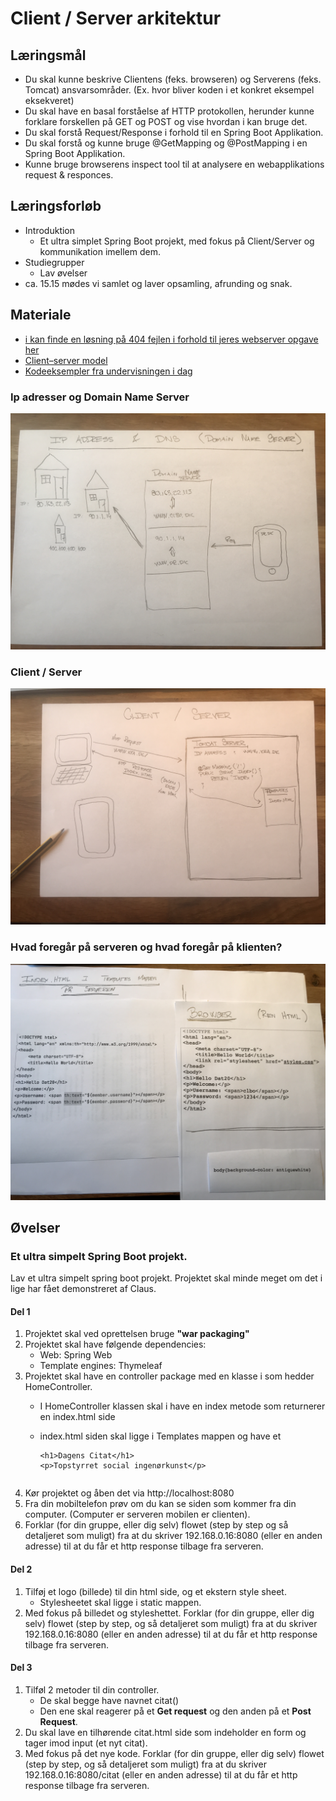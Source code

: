 <!-- JS use if these pages are used as githubpages. can be deleted if used elsewhere -->
<script src="https://code.jquery.com/jquery-3.2.1.min.js"></script>
<script src="script.js"></script>

# Client / Server arkitektur 

## Læringsmål
* Du skal kunne beskrive Clientens (feks. browseren) og Serverens (feks. Tomcat) ansvarsområder. (Ex. hvor bliver koden i et konkret eksempel eksekveret)  
* Du skal have en basal forståelse af HTTP protokollen, herunder kunne forklare forskellen på GET og POST og vise hvordan i kan bruge det.
* Du skal forstå Request/Response i forhold til en Spring Boot Applikation.
* Du skal forstå og kunne bruge @GetMapping og @PostMapping i en Spring Boot Applikation. 
* Kunne bruge browserens inspect tool til at analysere en webapplikations request & responces. 

## Læringsforløb
* Introduktion
	* Et ultra simplet Spring Boot projekt, med fokus på Client/Server og kommunikation imellem dem.
* Studiegrupper
	* Lav øvelser
* ca. 15.15 mødes vi samlet og laver opsamling, afrunding og snak.

## Materiale
* [i kan finde en løsning på 404 fejlen i forhold til jeres webserver opgave her](https://techkea.github.io/Dat-20-b-og-c-semesterplan/3.html#exporter-en-webapp-til-war)
* [Client–server model](https://en.wikipedia.org/wiki/Client%E2%80%93server_model)
* [Kodeeksempler fra undervisningen i dag](https://github.com/techkea/client_server_kodeeksempel_fra_undervisningen)
### Ip adresser og Domain Name Server
![](img/1.jpg)
### Client / Server
![](img/2.jpg)
### Hvad foregår på serveren og hvad foregår på klienten?
![](img/3.jpg)


## Øvelser
### Et ultra simpelt Spring Boot projekt.
Lav et ultra simpelt spring boot projekt. Projektet skal minde meget om det i lige har fået demonstreret af Claus.   

#### Del 1    

1. Projektet skal ved oprettelsen bruge **"war packaging"**
2. Projektet skal have følgende dependencies:	
	* Web: Spring Web
	* Template engines: Thymeleaf
3. Projektet skal have en controller package med en klasse i som hedder HomeController.
	* I HomeController klassen skal i have en index metode som returnerer en index.html side
	* index.html siden skal ligge i Templates mappen og have et 
		
        ````
		<h1>Dagens Citat</h1>
		<p>Topstyrret social ingenørkunst</p>
	````
4. Kør projektet og åben det via http://localhost:8080
5. Fra din mobiltelefon prøv om du kan se siden som kommer fra din computer. (Computer er serveren mobilen er clienten).
6. Forklar (for din gruppe, eller dig selv) flowet (step by step og så detaljeret som muligt) fra at du skriver 192.168.0.16:8080 (eller en anden adresse) til at du får et http response tilbage fra serveren.

#### Del 2
1. Tilføj et logo (billede) til din html side, og et ekstern style sheet.
	* Stylesheetet skal ligge i static mappen.
2. Med fokus på billedet og styleshettet. Forklar (for din gruppe, eller dig selv) flowet (step by step, og så detaljeret som muligt) fra at du skriver 192.168.0.16:8080 (eller en anden adresse) til at du får et http response tilbage fra serveren.  

#### Del 3
1. Tilføl 2 metoder til din controller.
	* De skal begge have navnet citat()
	* Den ene skal reagerer på et **Get request** og den anden på et **Post Request**.
2. Du skal lave en tilhørende citat.html side som indeholder en form og tager imod input (et nyt citat).
3. Med fokus på det nye kode. Forklar (for din gruppe, eller dig selv) flowet (step by step, og så detaljeret som muligt) fra at du skriver 192.168.0.16:8080/citat (eller en anden adresse) til at du får et http response tilbage fra serveren. 


 
